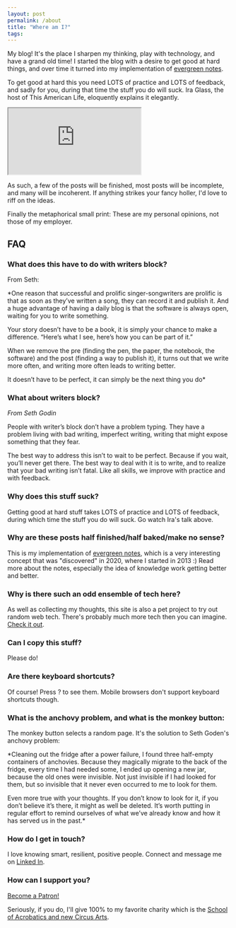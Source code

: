 ```yaml
---
layout: post
permalink: /about
title: "Where am I?"
tags:
---
```


My blog! It's the place I sharpen my thinking, play with technology, and have a grand old time! I started the blog with a desire to get good at hard things, and over time it turned into my implementation of [evergreen notes](https://notes.andymatuschak.org/z4SDCZQeRo4xFEQ8H4qrSqd68ucpgE6LU155C).

To get good at hard this you need LOTS of practice and LOTS of feedback, and sadly for you, during that time the stuff you do will suck. Ira Glass, the host of This American Life, eloquently explains it elegantly.

<div class="embed-responsive embed-responsive-16by9">
  <iframe
    class="embed-responsive-item"
    src="https://player.vimeo.com/video/176325518?color=1fc9a2&portrait=0"
    allowfullscreen
  ></iframe>
</div>

As such, a few of the posts will be finished, most posts will be incomplete, and many will be incoherent. If anything strikes your fancy holler, I'd love to riff on the ideas.

Finally the metaphorical small print: These are my personal opinions, not those of my employer.

## FAQ

### What does this have to do with writers block?

From Seth:

\*One reason that successful and prolific singer-songwriters are prolific is that as soon as they’ve written a song, they can record it and publish it. And a huge advantage of having a daily blog is that the software is always open, waiting for you to write something.

Your story doesn’t have to be a book, it is simply your chance to make a difference. “Here’s what I see, here’s how you can be part of it.”

When we remove the pre (finding the pen, the paper, the notebook, the software) and the post (finding a way to publish it), it turns out that we write more often, and writing more often leads to writing better.

It doesn’t have to be perfect, it can simply be the next thing you do\*

### What about writers block?

_From Seth Godin_

People with writer’s block don’t have a problem typing. They have a problem living with bad writing, imperfect writing, writing that might expose something that they fear.

The best way to address this isn’t to wait to be perfect. Because if you wait, you’ll never get there. The best way to deal with it is to write, and to realize that your bad writing isn’t fatal. Like all skills, we improve with practice and with feedback.

### Why does this stuff suck?

Getting good at hard stuff takes LOTS of practice and LOTS of feedback, during which time the stuff you do will suck. Go watch Ira's talk above.

### Why are these posts half finished/half baked/make no sense?

This is my implementation of [evergreen notes](https://notes.andymatuschak.org/z4SDCZQeRo4xFEQ8H4qrSqd68ucpgE6LU155C), which is a very interesting concept that was "discovered" in 2020, where I started in 2013 :) Read more about the notes, especially the idea of knowledge work getting better and better.

### Why is there such an odd ensemble of tech here?

As well as collecting my thoughts, this site is also a pet project to try out random web tech. There's probably much more tech then you can imagine. [Check it out](https://github.com/idvorkin/idvorkin.github.io).

### Can I copy this stuff?

Please do!

### Are there keyboard shortcuts?

Of course! Press ? to see them. Mobile browsers don't support keyboard shortcuts though.

### What is the anchovy problem, and what is the monkey button:

The monkey button selects a random page. It's the solution to Seth Goden's anchovy problem:

\*Cleaning out the fridge after a power failure, I found three half-empty containers of anchovies. Because they magically migrate to the back of the fridge, every time I had needed some, I ended up opening a new jar, because the old ones were invisible. Not just invisible if I had looked for them, but so invisible that it never even occurred to me to look for them.

Even more true with your thoughts. If you don’t know to look for it, if you don’t believe it’s there, it might as well be deleted. It’s worth putting in regular effort to remind ourselves of what we’ve already know and how it has served us in the past.\*

### How do I get in touch?

I love knowing smart, resilient, positive people. Connect and message me on [Linked In](/linkedin).

### How can I support you?

<a href="https://www.patreon.com/bePatron?u=23788263" data-patreon-widget-type="become-patron-button">Become a Patron!</a><script async src="https://c6.patreon.com/becomePatronButton.bundle.js"></script>

Seriously, if you do, I'll give 100% to my favorite charity which is the [School of Acrobatics and new Circus Arts](https://sancaseattle.org/support/give-today/).
